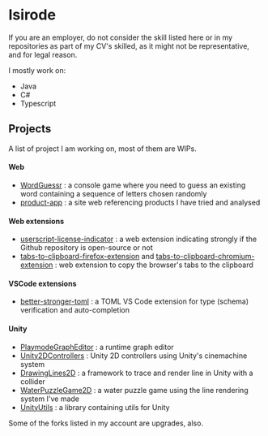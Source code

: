 # Isirode

If you are an employer, do not consider the skill listed here or in my repositories as part of my CV's skilled, as it might not be representative, and for legal reason.

I mostly work on:
- Java
- C#
- Typescript

## Projects

A list of project I am working on, most of them are WIPs.

#### Web

- [WordGuessr](https://github.com/isirode/word-guessing-solo) : a console game where you need to guess an existing word containing a sequence of letters chosen randomly
- [product-app](https://github.com/isirode/products-app) : a site web referencing products I have tried and analysed

#### Web extensions

- [userscript-license-indicator](https://github.com/isirode/userscript-license-indicator) : a web extension indicating strongly if the Github repository is open-source or not
- [tabs-to-clipboard-firefox-extension](https://github.com/isirode/tabs-to-clipboard-firefox-extension) and [tabs-to-clipboard-chromium-extension](https://github.com/isirode/tabs-to-clipboard-chromium-extension) : web extension to copy the browser's tabs to the clipboard

#### VSCode extensions

- [better-stronger-toml](https://github.com/isirode/better-stronger-toml) : a TOML VS Code extension for type (schema) verification and auto-completion

#### Unity

- [PlaymodeGraphEditor](https://github.com/isirode/PlaymodeGraphEditor) : a runtime graph editor
- [Unity2DControllers](https://github.com/isirode/Unity2DControllers) : Unity 2D controllers using Unity's cinemachine system
- [DrawingLines2D](https://github.com/isirode/DrawingLines2D) : a framework to trace and render line in Unity with a collider
- [WaterPuzzleGame2D](https://github.com/isirode/WaterPuzzleGame2D) : a water puzzle game using the line rendering system I've made
- [UnityUtils](https://github.com/isirode/UnityUtils) : a library containing utils for Unity

Some of the forks listed in my account are upgrades, also.

<!--
**isirode/isirode** is a ✨ _special_ ✨ repository because its `README.md` (this file) appears on your GitHub profile.

Here are some ideas to get you started:

- 🔭 I’m currently working on ...
- 🌱 I’m currently learning ...
- 👯 I’m looking to collaborate on ...
- 🤔 I’m looking for help with ...
- 💬 Ask me about ...
- 📫 How to reach me: ...
- 😄 Pronouns: ...
- ⚡ Fun fact: ...
-->
